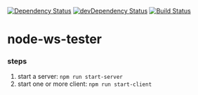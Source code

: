 [![Dependency Status](https://david-dm.org/plantain-00/node-ws-tester.svg)](https://david-dm.org/plantain-00/node-ws-tester)
[![devDependency Status](https://david-dm.org/plantain-00/node-ws-tester/dev-status.svg)](https://david-dm.org/plantain-00/node-ws-tester#info=devDependencies)
[![Build Status](https://travis-ci.org/plantain-00/node-ws-tester.svg?branch=master)](https://travis-ci.org/plantain-00/node-ws-tester)

# node-ws-tester

### steps

1. start a server: `npm run start-server`
2. start one or more client: `npm run start-client`
